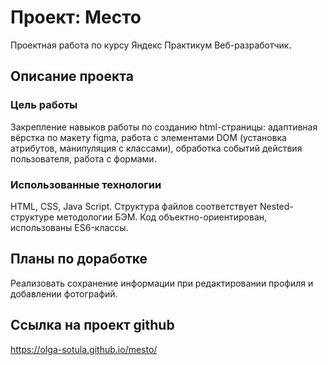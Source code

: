 # Проект: Место
Проектная работа по курсу Яндекс Практикум Веб-разработчик.

## Описание проекта
### Цель работы
Закрепление навыков работы по созданию html-страницы: адаптивная вёрстка по макету figma, работа с элементами DOM (установка атрибутов, манипуляция с классами), обработка событий действия пользователя, работа с формами.
### Использованные технологии
HTML, CSS, Java Script.
Структура файлов соответствует Nested-структуре методологии БЭМ.
Код объектно-ориентирован, использованы ES6-классы.

## Планы по доработке
Реализовать сохранение информации при редактировании профиля и добавлении фотографий.

## Ссылка на проект github
https://olga-sotula.github.io/mesto/


